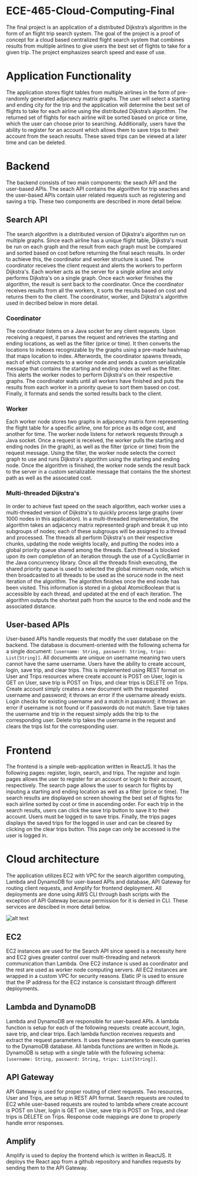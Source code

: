 # ECE-465-Cloud-Computing-Final

The final project is an application of a distributed Dijkstra’s algorithm in the form of an flight trip search system. The goal of the project is a proof of concept for a cloud based centralized flight search system that combines results from multiple airlines to give users the best set of flights to take for a given trip. The project emphasizes search speed and ease of use.

# Application Functionality
The application stores flight tables from multiple airlines in the form of pre-randomly generated adjacency matrix graphs. The user will select a starting and ending city for the trip and the application will determine the best set of flights to take for each airline using the distributed Dijkstra’s algorithm. The returned set of flights for each airline will be sorted based on price or time, which the user can choose prior to searching. Additionally, users have the ability to register for an account which allows them to save trips to their account from the seach results. These saved trips can be viewed at a later time and can be deleted.

# Backend
The backend consists of two main components: the seach API and the user-based APIs. The seach API contains the algorithm for trip seaches and the user-based APIs contain user related requests such as registering and saving a trip. These two components are described in more detail below.

## Search API
The search algorithm is a distributed version of Dijkstra's algorithm run on multiple graphs. Since each airline has a unique flight table, Dijkstra's must be run on each graph and the result from each graph must be compared and sorted based on cost before returning the final seach results. In order to achieve this, the coordinator and worker structure is used. The coordinator receives the client request and alerts the workers to perform Dijkstra's. Each worker acts as the server for a single airline and only performs Dijkstra's on a single graph. Once each worker finishes the algorithm, the result is sent back to the coordinator. Once the coordinator receives results from all the workers, it sorts the results based on cost and returns them to the client. The coordinator, worker, and Dijkstra's algorithm used in decribed below in more detail.

### Coordinator
The coordinator listens on a Java socket for any client requests. Upon receiving a request, it parses the request and retrieves the starting and ending locations, as well as the filter (price or time). It then converts the locations to indexes recognizable by the graphs using a pre-made hashmap that maps location to index. Afterwords, the coordinator spawns threads, each of which connects to a worker node and sends a custom serializable message that contains the starting and ending index as well as the filter. This alerts the worker nodes to perform Dijkstra's on their respective graphs. The coordinator waits until all workers have finished and puts the results from each worker in a priority queue to sort them based on cost. Finally, it formats and sends the sorted results back to the client. 

### Worker
Each worker node stores two graphs in adjacency matrix form representing the flight table for a specific airline, one for price as its edge cost, and another for time. The worker node listens for network requests through a Java socket. Once a request is received, the worker pulls the starting and ending nodes (in the graph), as well as the filter (price or time) from the request message. Using the filter, the worker node selects the correct graph to use and runs Dijkstra's algorithm using the starting and ending node. Once the algorithm is finished, the worker node sends the result back to the server in a custom serializable message that contains the the shortest path as well as the associated cost. 

### Multi-threaded Dijkstra's
In order to achieve fast speed on the seach algorithm, each worker uses a multi-threaded version of Dijkstra's to quickly process large graphs (over 1000 nodes in this application). In a multi-threaded implementation, the algorithm takes an adjacency matrix represented graph and break it up into subgroups of nodes; each of these subgroups will be assigned to a thread and processed. The threads all perform Dijkstra's on their respective chunks, updating the node weights locally, and putting the nodes into a global priority queue shared among the threads. Each thread is blocked upon its own completion of an iteration through the use of a CyclicBarrier in the Java concurrency library. Once all the threads finish executing, the shared priority queue is used to selected the global minimum node, which is then broadcasted to all threads to be used as the soruce node in the next iteration of the algorithm. The algorithm finishes once the end node has been visited. This information is stored in a global AtomicBoolean that is accessible by each thread, and updated at the end of each iteration. The algorithm outputs the shortest path from the source to the end node and the associated distance.

## User-based APIs
User-based APIs handle requests that modify the user database on the backend. The database is document-oriented with the following schema for a single document: ```[username: String, password: String, trips: List[String]]```. All documents are unique on username meaning two users cannot have the same username. Users have the ability to create account, login, save trip, and clear trips. This is implemented using REST format on User and Trips resources where create account is POST on User, login is GET on User, save trip is POST on Trips, and clear trips is DELETE on Trips. Create account simply creates a new document with the requested username and password; it throws an error if the username already exists. Login checks for existing username and a match in password; it throws an error if username is not found or if passwords do not match. Save trip takes the username and trip in the request simply adds the trip to the corresponding user. Delete trip takes the username in the request and clears the trips list for the corresponding user.

# Frontend
The frontend is a simple web-application written in ReactJS. It has the following pages: register, login, search, and trips. The register and login pages allows the user to register for an account or login to their account, respectively. The search page allows the user to search for flights by inputing a starting and ending location as well as a filter (price or time). The search results are displayed on screen showing the best set of flights for each airline sorted by cost or time in ascending order. For each trip in the search results, users can click the save trip button to save it to their account. Users must be logged in to save trips. Finally, the trips pages displays the saved trips for the logged in user and can be cleared by clicking on the clear trips button. This page can only be accessed is the user is logged in.

# Cloud architecture
The application utilizes EC2 with VPC for the search algorithm computing, Lambda and DynamoDB for user-based APIs and database, API Gateway for routing client requests, and Amplify for frontend deployment. All deployments are done using AWS CLI through bash scripts with the exception of API Gateway because permission for it is denied in CLI. These services are descibed in more detail below.

![alt text](https://github.com/ECE465-Cloud-Computing/ECE-465-Cloud-Computing-Final/blob/main/Cloud%20Computing%20Final%20Project%20Diagram%3.jpg?raw=true)

## EC2
EC2 instances are used for the Search API since speed is a necessity here and EC2 gives greater control over multi-threading and network communication than Lambda. One EC2 instance is used as coordinator and the rest are used as worker node computing servers. All EC2 instances are wrapped in a custom VPC for security reasons. Elatic IP is used to ensure that the IP address for the EC2 instance is consistant through different deployments.

## Lambda and DynamoDB
Lambda and DynamoDB are responsible for user-based APIs. A lambda function is setup for each of the following requests: create account, login, save trip, and clear trips. Each lambda function receives requests and extract the request parameters. It uses these parameters to execute queries to the DynamoDB database. All lambda functions are written in Node.js. DynamoDB is setup with a single table with the following schema: ```[username: String, password: String, trips: List[String]]```. 

## API Gateway
API Gateway is used for proper routing of client requests. Two resources, User and Trips, are setup in REST API format. Search requests are routed to EC2 while user-based requests are routed to lambda where create account is POST on User, login is GET on User, save trip is POST on Trips, and clear trips is DELETE on Trips. Response code mappings are done to properly handle error responses.

## Amplify
Amplify is used to deploy the frontend which is written in ReactJS. It deploys the React app from a github repository and handles requests by sending them to the API Gateway. 

